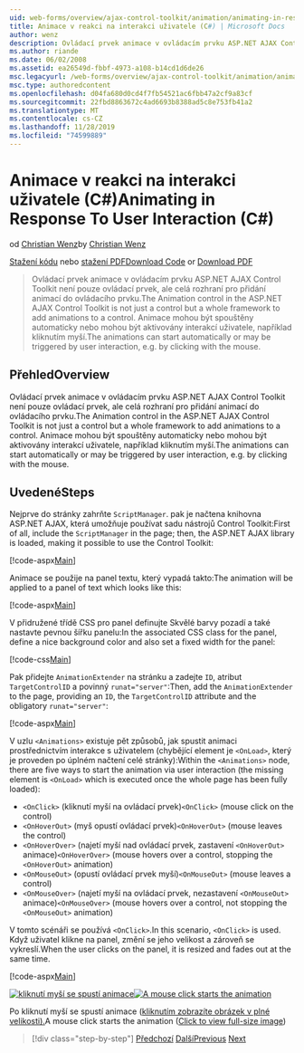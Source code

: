```yaml
---
uid: web-forms/overview/ajax-control-toolkit/animation/animating-in-response-to-user-interaction-cs
title: Animace v reakci na interakci uživatele (C#) | Microsoft Docs
author: wenz
description: Ovládací prvek animace v ovládacím prvku ASP.NET AJAX Control Toolkit není pouze ovládací prvek, ale celá rozhraní pro přidání animací do ovládacího prvku. Animace můžou mít hvězdičku...
ms.author: riande
ms.date: 06/02/2008
ms.assetid: ea26549d-fbbf-4973-a108-b14cd1d6de26
msc.legacyurl: /web-forms/overview/ajax-control-toolkit/animation/animating-in-response-to-user-interaction-cs
msc.type: authoredcontent
ms.openlocfilehash: d04fa680d0cd4f7fb54521ac6fbb47a2cf9a83cf
ms.sourcegitcommit: 22fbd8863672c4ad6693b8388ad5c8e753fb41a2
ms.translationtype: MT
ms.contentlocale: cs-CZ
ms.lasthandoff: 11/28/2019
ms.locfileid: "74599889"
---
```

# <a name="animating-in-response-to-user-interaction-c"></a><span data-ttu-id="b00e7-104">Animace v reakci na interakci uživatele (C#)</span><span class="sxs-lookup"><span data-stu-id="b00e7-104">Animating in Response To User Interaction (C#)</span></span>

<span data-ttu-id="b00e7-105">od [Christian Wenz](https://github.com/wenz)</span><span class="sxs-lookup"><span data-stu-id="b00e7-105">by [Christian Wenz](https://github.com/wenz)</span></span>

<span data-ttu-id="b00e7-106">[Stažení kódu](https://download.microsoft.com/download/f/9/a/f9a26acd-8df4-4484-8a18-199e4598f411/Animation6.cs.zip) nebo [stažení PDF](https://download.microsoft.com/download/6/7/1/6718d452-ff89-4d3f-a90e-c74ec2d636a3/animation6CS.pdf)</span><span class="sxs-lookup"><span data-stu-id="b00e7-106">[Download Code](https://download.microsoft.com/download/f/9/a/f9a26acd-8df4-4484-8a18-199e4598f411/Animation6.cs.zip) or [Download PDF](https://download.microsoft.com/download/6/7/1/6718d452-ff89-4d3f-a90e-c74ec2d636a3/animation6CS.pdf)</span></span>

> <span data-ttu-id="b00e7-107">Ovládací prvek animace v ovládacím prvku ASP.NET AJAX Control Toolkit není pouze ovládací prvek, ale celá rozhraní pro přidání animací do ovládacího prvku.</span><span class="sxs-lookup"><span data-stu-id="b00e7-107">The Animation control in the ASP.NET AJAX Control Toolkit is not just a control but a whole framework to add animations to a control.</span></span> <span data-ttu-id="b00e7-108">Animace mohou být spouštěny automaticky nebo mohou být aktivovány interakcí uživatele, například kliknutím myší.</span><span class="sxs-lookup"><span data-stu-id="b00e7-108">The animations can start automatically or may be triggered by user interaction, e.g. by clicking with the mouse.</span></span>

## <a name="overview"></a><span data-ttu-id="b00e7-109">Přehled</span><span class="sxs-lookup"><span data-stu-id="b00e7-109">Overview</span></span>

<span data-ttu-id="b00e7-110">Ovládací prvek animace v ovládacím prvku ASP.NET AJAX Control Toolkit není pouze ovládací prvek, ale celá rozhraní pro přidání animací do ovládacího prvku.</span><span class="sxs-lookup"><span data-stu-id="b00e7-110">The Animation control in the ASP.NET AJAX Control Toolkit is not just a control but a whole framework to add animations to a control.</span></span> <span data-ttu-id="b00e7-111">Animace mohou být spouštěny automaticky nebo mohou být aktivovány interakcí uživatele, například kliknutím myší.</span><span class="sxs-lookup"><span data-stu-id="b00e7-111">The animations can start automatically or may be triggered by user interaction, e.g. by clicking with the mouse.</span></span>

## <a name="steps"></a><span data-ttu-id="b00e7-112">Uvedené</span><span class="sxs-lookup"><span data-stu-id="b00e7-112">Steps</span></span>

<span data-ttu-id="b00e7-113">Nejprve do stránky zahrňte `ScriptManager`. pak je načtena knihovna ASP.NET AJAX, která umožňuje používat sadu nástrojů Control Toolkit:</span><span class="sxs-lookup"><span data-stu-id="b00e7-113">First of all, include the `ScriptManager` in the page; then, the ASP.NET AJAX library is loaded, making it possible to use the Control Toolkit:</span></span>

[!code-aspx[Main](animating-in-response-to-user-interaction-cs/samples/sample1.aspx)]

<span data-ttu-id="b00e7-114">Animace se použije na panel textu, který vypadá takto:</span><span class="sxs-lookup"><span data-stu-id="b00e7-114">The animation will be applied to a panel of text which looks like this:</span></span>

[!code-aspx[Main](animating-in-response-to-user-interaction-cs/samples/sample2.aspx)]

<span data-ttu-id="b00e7-115">V přidružené třídě CSS pro panel definujte Skvělé barvy pozadí a také nastavte pevnou šířku panelu:</span><span class="sxs-lookup"><span data-stu-id="b00e7-115">In the associated CSS class for the panel, define a nice background color and also set a fixed width for the panel:</span></span>

[!code-css[Main](animating-in-response-to-user-interaction-cs/samples/sample3.css)]

<span data-ttu-id="b00e7-116">Pak přidejte `AnimationExtender` na stránku a zadejte `ID`, atribut `TargetControlID` a povinný `runat="server"`:</span><span class="sxs-lookup"><span data-stu-id="b00e7-116">Then, add the `AnimationExtender` to the page, providing an `ID`, the `TargetControlID` attribute and the obligatory `runat="server"`:</span></span>

[!code-aspx[Main](animating-in-response-to-user-interaction-cs/samples/sample4.aspx)]

<span data-ttu-id="b00e7-117">V uzlu `<Animations>` existuje pět způsobů, jak spustit animaci prostřednictvím interakce s uživatelem (chybějící element je `<OnLoad>`, který je proveden po úplném načtení celé stránky):</span><span class="sxs-lookup"><span data-stu-id="b00e7-117">Within the `<Animations>` node, there are five ways to start the animation via user interaction (the missing element is `<OnLoad>` which is executed once the whole page has been fully loaded):</span></span>

- <span data-ttu-id="b00e7-118">`<OnClick>` (kliknutí myší na ovládací prvek)</span><span class="sxs-lookup"><span data-stu-id="b00e7-118">`<OnClick>` (mouse click on the control)</span></span>
- <span data-ttu-id="b00e7-119">`<OnHoverOut>` (myš opustí ovládací prvek)</span><span class="sxs-lookup"><span data-stu-id="b00e7-119">`<OnHoverOut>` (mouse leaves the control)</span></span>
- <span data-ttu-id="b00e7-120">`<OnHoverOver>` (najetí myší nad ovládací prvek, zastavení `<OnHoverOut>` animace)</span><span class="sxs-lookup"><span data-stu-id="b00e7-120">`<OnHoverOver>` (mouse hovers over a control, stopping the `<OnHoverOut>` animation)</span></span>
- <span data-ttu-id="b00e7-121">`<OnMouseOut>` (opustí ovládací prvek myší)</span><span class="sxs-lookup"><span data-stu-id="b00e7-121">`<OnMouseOut>` (mouse leaves a control)</span></span>
- <span data-ttu-id="b00e7-122">`<OnMouseOver>` (najetí myší na ovládací prvek, nezastavení `<OnMouseOut>` animace)</span><span class="sxs-lookup"><span data-stu-id="b00e7-122">`<OnMouseOver>` (mouse hovers over a control, not stopping the `<OnMouseOut>` animation)</span></span>

<span data-ttu-id="b00e7-123">V tomto scénáři se používá `<OnClick>`.</span><span class="sxs-lookup"><span data-stu-id="b00e7-123">In this scenario, `<OnClick>` is used.</span></span> <span data-ttu-id="b00e7-124">Když uživatel klikne na panel, změní se jeho velikost a zároveň se vykreslí.</span><span class="sxs-lookup"><span data-stu-id="b00e7-124">When the user clicks on the panel, it is resized and fades out at the same time.</span></span>

[!code-aspx[Main](animating-in-response-to-user-interaction-cs/samples/sample5.aspx)]

<span data-ttu-id="b00e7-125">[![kliknutí myší se spustí animace](animating-in-response-to-user-interaction-cs/_static/image2.png)](animating-in-response-to-user-interaction-cs/_static/image1.png)</span><span class="sxs-lookup"><span data-stu-id="b00e7-125">[![A mouse click starts the animation](animating-in-response-to-user-interaction-cs/_static/image2.png)](animating-in-response-to-user-interaction-cs/_static/image1.png)</span></span>

<span data-ttu-id="b00e7-126">Po kliknutí myší se spustí animace ([kliknutím zobrazíte obrázek v plné velikosti).](animating-in-response-to-user-interaction-cs/_static/image3.png)</span><span class="sxs-lookup"><span data-stu-id="b00e7-126">A mouse click starts the animation ([Click to view full-size image](animating-in-response-to-user-interaction-cs/_static/image3.png))</span></span>

> [!div class="step-by-step"]
> <span data-ttu-id="b00e7-127">[Předchozí](picking-one-animation-out-of-a-list-cs.md)
> [Další](disabling-actions-during-animation-cs.md)</span><span class="sxs-lookup"><span data-stu-id="b00e7-127">[Previous](picking-one-animation-out-of-a-list-cs.md)
[Next](disabling-actions-during-animation-cs.md)</span></span>
